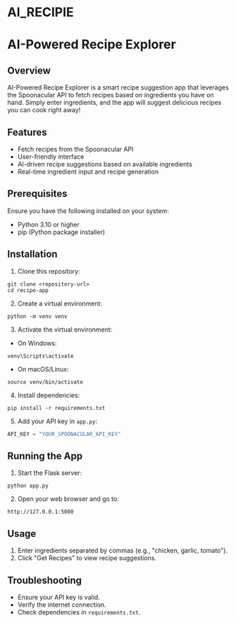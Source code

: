 # AI_RECIPIE
# AI-Powered Recipe Explorer

## Overview
AI-Powered Recipe Explorer is a smart recipe suggestion app that leverages the Spoonacular API to fetch recipes based on ingredients you have on hand. Simply enter ingredients, and the app will suggest delicious recipes you can cook right away!

## Features
- Fetch recipes from the Spoonacular API
- User-friendly interface
- AI-driven recipe suggestions based on available ingredients
- Real-time ingredient input and recipe generation

## Prerequisites
Ensure you have the following installed on your system:
- Python 3.10 or higher
- pip (Python package installer)

## Installation
1. Clone this repository:
```
git clone <repository-url>
cd recipe-app
```

2. Create a virtual environment:
```
python -m venv venv
```

3. Activate the virtual environment:
- On Windows:
```
venv\Scripts\activate
```
- On macOS/Linux:
```
source venv/bin/activate
```

4. Install dependencies:
```
pip install -r requirements.txt
```

5. Add your API key in `app.py`:
```python
API_KEY = "YOUR_SPOONACULAR_API_KEY"
```

## Running the App
1. Start the Flask server:
```
python app.py
```

2. Open your web browser and go to:
```
http://127.0.0.1:5000
```

## Usage
1. Enter ingredients separated by commas (e.g., "chicken, garlic, tomato").
2. Click "Get Recipes" to view recipe suggestions.

## Troubleshooting
- Ensure your API key is valid.
- Verify the internet connection.
- Check dependencies in `requirements.txt`.



